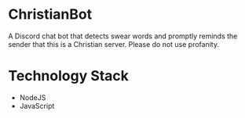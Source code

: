 # ChristianBot
A Discord chat bot that detects swear words and promptly reminds the sender that this is a Christian server. Please do not use profanity.

# Technology Stack
- NodeJS
- JavaScript